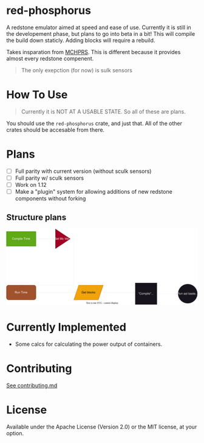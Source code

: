 # red-phosphorus
A redstone emulator aimed at speed and ease of use. Currently it is still in the developement phase, but plans to go into beta in a bit!
This will compile the build down staticly. Adding blocks will require a rebuild.

Takes insparation from [MCHPRS](https://github.com/MCHPR/MCHPRS). This is different because it provides almost every redstone compenent.
> The only exepction (for now) is sulk sensors

# How To Use
> Currently it is NOT AT A USABLE STATE. So all of these are plans.

You should use the `red-phosphorus` crate, and just that. All of the other crates should be accesable from there.

# Plans
- [ ] Full parity with current version (without sculk sensors)
- [ ] Full parity w/ sculk sensors
- [ ] Work on 1.12
- [ ] Make a "plugin" system for allowing additions of new redstone components without forking

## Structure plans
![](/Structure.drawio.svg)

# Currently Implemented
- Some calcs for calculating the power output of containers.

# Contributing
[See contributing.md](/CONTRIBUTING.md)

# License
Available under the Apache License (Version 2.0) or the MIT license, at your option.
